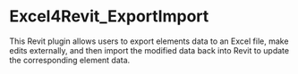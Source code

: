# Excel4Revit_ExportImport
This Revit plugin allows users to export elements data to an Excel file, make edits externally, and then import the modified data back into Revit to update the corresponding element data.
